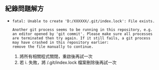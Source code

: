 ## 紀錄問題解方
* ```
  fatal: Unable to create 'D:/XXXXXX/.git/index.lock': File exists.
  
  Another git process seems to be running in this repository, e.g.
  an editor opened by 'git commit'. Please make sure all processes
  are terminated then try again. If it still fails, a git process
  may have crashed in this repository earlier:
  remove the file manually to continue.
  ```
  1. 將所有相關程式關閉，重啟後再試一次
  2. 若 i. 失敗，將 /.git/index.lock 檔案刪除後再試一次
